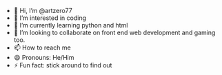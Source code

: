 - 👋 Hi, I’m @artzero77
- 👀 I’m interested in coding
- 🌱 I’m currently learning python and html
- 💞️ I’m looking to collaborate on front end web development and gaming too.
- 📫 How to reach me 
- 😄 Pronouns: He/Him
- ⚡ Fun fact: stick around to find out

<!---
artzero77/artzero77 is a ✨ special ✨ repository because its `README.md` (this file) appears on your GitHub profile.
You can click the Preview link to take a look at your changes.
--->
